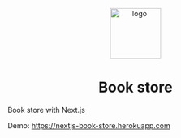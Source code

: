 <p align="center">
  <a href="https://nextjs-book-store.herokuapp.com">
    <img alt="logo" src="https://res.cloudinary.com/deecur6on/image/upload/v1605681843/book-stor_ser75j.svg" width="100" />
  </a>
</p>
<h1 align="center">
  Book store
</h1>

Book store with Next.js

Demo: <https://nextjs-book-store.herokuapp.com>

